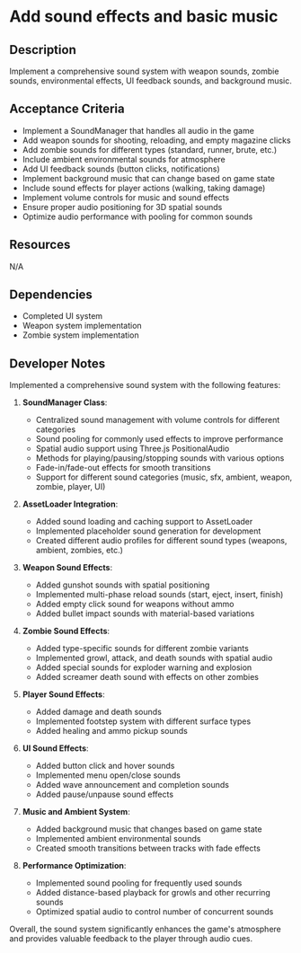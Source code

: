 # Add sound effects and basic music

## Description
Implement a comprehensive sound system with weapon sounds, zombie sounds, environmental effects, UI feedback sounds, and background music.

## Acceptance Criteria
- Implement a SoundManager that handles all audio in the game
- Add weapon sounds for shooting, reloading, and empty magazine clicks
- Add zombie sounds for different types (standard, runner, brute, etc.)
- Include ambient environmental sounds for atmosphere
- Add UI feedback sounds (button clicks, notifications)
- Implement background music that can change based on game state
- Include sound effects for player actions (walking, taking damage)
- Implement volume controls for music and sound effects
- Ensure proper audio positioning for 3D spatial sounds
- Optimize audio performance with pooling for common sounds

## Resources
N/A

## Dependencies
- Completed UI system
- Weapon system implementation
- Zombie system implementation

## Developer Notes
Implemented a comprehensive sound system with the following features:

1. **SoundManager Class**:
   - Centralized sound management with volume controls for different categories
   - Sound pooling for commonly used effects to improve performance
   - Spatial audio support using Three.js PositionalAudio
   - Methods for playing/pausing/stopping sounds with various options
   - Fade-in/fade-out effects for smooth transitions
   - Support for different sound categories (music, sfx, ambient, weapon, zombie, player, UI)

2. **AssetLoader Integration**:
   - Added sound loading and caching support to AssetLoader
   - Implemented placeholder sound generation for development
   - Created different audio profiles for different sound types (weapons, ambient, zombies, etc.)

3. **Weapon Sound Effects**:
   - Added gunshot sounds with spatial positioning
   - Implemented multi-phase reload sounds (start, eject, insert, finish)
   - Added empty click sound for weapons without ammo
   - Added bullet impact sounds with material-based variations

4. **Zombie Sound Effects**:
   - Added type-specific sounds for different zombie variants
   - Implemented growl, attack, and death sounds with spatial audio
   - Added special sounds for exploder warning and explosion
   - Added screamer death sound with effects on other zombies

5. **Player Sound Effects**:
   - Added damage and death sounds
   - Implemented footstep system with different surface types
   - Added healing and ammo pickup sounds

6. **UI Sound Effects**:
   - Added button click and hover sounds
   - Implemented menu open/close sounds
   - Added wave announcement and completion sounds
   - Added pause/unpause sound effects

7. **Music and Ambient System**:
   - Added background music that changes based on game state
   - Implemented ambient environmental sounds
   - Created smooth transitions between tracks with fade effects

8. **Performance Optimization**:
   - Implemented sound pooling for frequently used sounds
   - Added distance-based playback for growls and other recurring sounds
   - Optimized spatial audio to control number of concurrent sounds

Overall, the sound system significantly enhances the game's atmosphere and provides valuable feedback to the player through audio cues. 